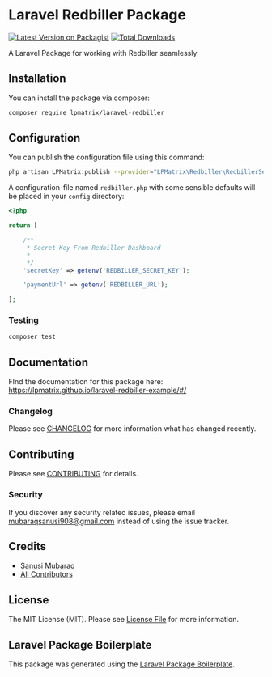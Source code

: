 # Laravel Redbiller Package

[![Latest Version on Packagist](https://img.shields.io/packagist/v/LPMatrix/laravel-redbiller.svg?style=flat-square)](https://packagist.org/packages/LPMatrix/laravel-redbiller)
[![Total Downloads](https://img.shields.io/packagist/dt/LPMatrix/laravel-redbiller.svg?style=flat-square)](https://packagist.org/packages/LPMatrix/laravel-redbiller)

A Laravel Package for working with Redbiller seamlessly

## Installation

You can install the package via composer:

```bash
composer require lpmatrix/laravel-redbiller
```

## Configuration

You can publish the configuration file using this command:

```bash
php artisan LPMatrix:publish --provider="LPMatrix\Redbiller\RedbillerServiceProvider"
```

A configuration-file named `redbiller.php` with some sensible defaults will be placed in your `config` directory:

```php
<?php

return [

    /**
     * Secret Key From Redbiller Dashboard
     *
     */
    'secretKey' => getenv('REDBILLER_SECRET_KEY');

    'paymentUrl' => getenv('REDBILLER_URL');

];
```

### Testing

```bash
composer test
```

## Documentation

FInd the documentation for this package here: https://lpmatrix.github.io/laravel-redbiller-example/#/

### Changelog

Please see [CHANGELOG](CHANGELOG.md) for more information what has changed recently.

## Contributing

Please see [CONTRIBUTING](CONTRIBUTING.md) for details.

### Security

If you discover any security related issues, please email mubaraqsanusi908@gmail.com instead of using the issue tracker.

## Credits

-   [Sanusi Mubaraq](https://github.com/LPMatrix)
-   [All Contributors](../../contributors)

## License

The MIT License (MIT). Please see [License File](LICENSE.md) for more information.

## Laravel Package Boilerplate

This package was generated using the [Laravel Package Boilerplate](https://laravelpackageboilerplate.com).

